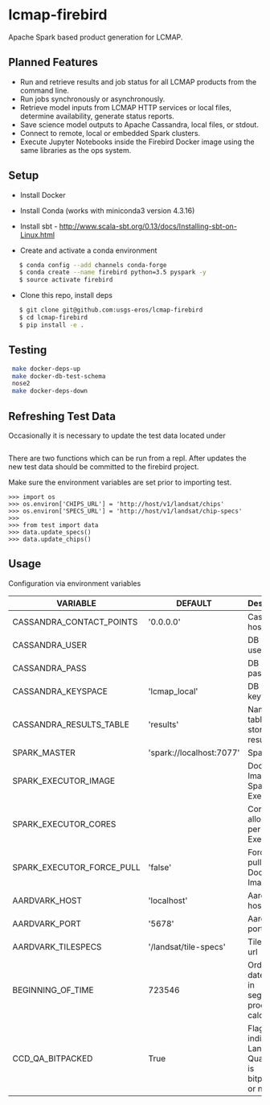 # lcmap-firebird
Apache Spark based product generation for LCMAP.

## Planned Features
* Run and retrieve results and job status for all LCMAP products from the command line.
* Run jobs synchronously or asynchronously.
* Retrieve model inputs from LCMAP HTTP services or local files, determine availability, generate status reports.
* Save science model outputs to Apache Cassandra, local files, or stdout.
* Connect to remote, local or embedded Spark clusters.
* Execute Jupyter Notebooks inside the Firebird Docker image using the same libraries as the ops system.

## Setup

* Install Docker

* Install Conda (works with miniconda3 version 4.3.16)

* Install sbt - http://www.scala-sbt.org/0.13/docs/Installing-sbt-on-Linux.html

* Create and activate a conda environment
```bash
   $ conda config --add channels conda-forge
   $ conda create --name firebird python=3.5 pyspark -y
   $ source activate firebird
```

* Clone this repo, install deps
```bash
   $ git clone git@github.com:usgs-eros/lcmap-firebird
   $ cd lcmap-firebird
   $ pip install -e .
```

## Testing
```bash
 make docker-deps-up
 make docker-db-test-schema
 nose2
 make docker-deps-down
```

## Refreshing Test Data
Occasionally it is necessary to update the test data located under
```test/resources/data1
```  

There are two functions which can be run from a repl.  After updates the
new test data should be committed to the firebird project.  

Make sure the environment variables are set prior to importing test.

```
>>> import os
>>> os.environ['CHIPS_URL'] = 'http://host/v1/landsat/chips'
>>> os.environ['SPECS_URL'] = 'http://host/v1/landsat/chip-specs'
>>>
>>> from test import data
>>> data.update_specs()
>>> data.update_chips()
```

## Usage
Configuration via environment variables

| VARIABLE | DEFAULT | Description |
| --- | --- | --- |
| CASSANDRA_CONTACT_POINTS | '0.0.0.0' | Cassandra host IP |
| CASSANDRA_USER | | DB username |
| CASSANDRA_PASS | | DB password |
| CASSANDRA_KEYSPACE | 'lcmap_local' | DB keyspace |
| CASSANDRA_RESULTS_TABLE | 'results' | Name of table to store results |
| SPARK_MASTER | 'spark://localhost:7077' | Spark host |
| SPARK_EXECUTOR_IMAGE | | Docker Image for Spark Executor |
| SPARK_EXECUTOR_CORES | | Cores allocated per Spark Executor |
| SPARK_EXECUTOR_FORCE_PULL | 'false' | Force fresh pull of Docker Image |
| AARDVARK_HOST | 'localhost' | Aardvark host |
| AARDVARK_PORT | '5678' | Aardvark port |
| AARDVARK_TILESPECS | '/landsat/tile-specs' | Tile-specs url |
| BEGINNING_OF_TIME | 723546 | Ordinal date for use in seglength product calculation |
| CCD_QA_BITPACKED  | True | Flag for indicating if Landsat Quality data is bitpacked or not |
